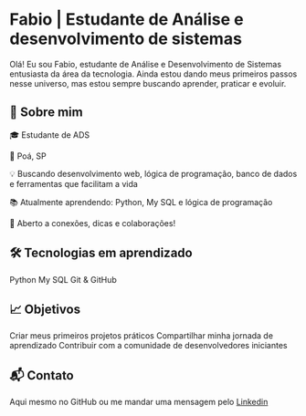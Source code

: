 # Fabio | Estudante de Análise e desenvolvimento de sistemas

 Olá! Eu sou Fabio, estudante de Análise e Desenvolvimento de Sistemas entusiasta da área da tecnologia. Ainda estou dando meus primeiros passos nesse universo, mas estou sempre buscando aprender, praticar e evoluir.


## 🚀 Sobre mim


🎓 Estudante de ADS

📍 Poá, SP

💡 Buscando desenvolvimento web, lógica de programação, banco de dados e ferramentas que facilitam a vida

📚 Atualmente aprendendo: Python, My SQL e lógica de programação

🤝 Aberto a conexões, dicas e colaborações!

## 🛠️ Tecnologias em aprendizado

Python
My SQL
Git & GitHub

## 📈 Objetivos

Criar meus primeiros projetos práticos
Compartilhar minha jornada de aprendizado
Contribuir com a comunidade de desenvolvedores iniciantes

## 📬 Contato
Aqui mesmo no GitHub ou me mandar uma mensagem pelo [Linkedin](https://www.linkedin.com/in/fabio-jos%C3%A9-da-s%C3%ADlva-6a445b381/)
